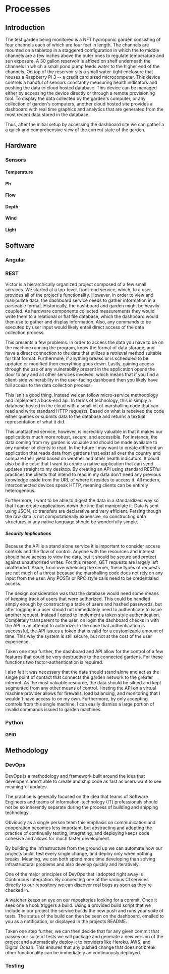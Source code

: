 # Processes

## Introduction

The test garden being monitored
is a NFT hydroponic garden consisting of four channels each of which are four feet in length.
The channels are mounted on a tabletop in a staggered configuration in which the to middle channels
are a few inches above the outer ones to regulate temperature and sun exposure. A 30 gallon reservoir
is affixed on shelf underneath the channels in which a small pond pump feeds water to the higher
end of the channels. On top of the reservoir sits a small water-tight enclosure that houses a
Raspberry Pi 3 -- a credit card sized microcomputer. This device controls a handful of sensors
constantly measuring health indicators and pushing the data to cloud hosted database. This device
can be managed either by accessing the device directly or through a remote provisioning tool.
To display the data collected by the garden's computer, or any collection of garden's computers, another
cloud hosted site provides a dashboard with real time graphics and analytics that are generated from the
most recent data stored in the database.

Thus, after the initial setup by accessing the dashboard site we can gather a a quick and
comprehensive view of the current state of the garden.

## Hardware

### Sensors

#### Temperature
####  Ph
####  Flow
####  Depth
####  Wind
####  Light

## Software

### Angular

### REST

Victor is a hierarchically organized project composed of a few small services.
We started at a top-level, front-end service, which, to a user, provides all of
the project's functionality. However, in order to view and manipulate data,
the dashboard service needs to gather information in a parseable format.
Historically, the dashboard and garden might be heavily coupled. As hardware
components collected measurements they would write them to a relational or flat
file database, which the dashboard would then use to gather and display information.
Also, any commands to be executed by user input would likely entail direct access
of the data collection process.

This presents a few problems. In order to access the data you have to be on the
machine running the program, know the format of data storage, and have a direct
connection to the data that utilizes a retrieval method suitable for that format.
Furthermore, if anything breaks or is scheduled to be updated or modified then everything goes down.
Lastly, gaining access through the use of any vulnerability present in the application
opens the door to any and all other services involved, which means that if you find
a client-side vulnerability in the user-facing dashboard then you likely have full
access to the data collection process.

This isn't a good thing. Instead we can follow micro-service methodology and implement
a back-end api. In terms of technology, this is simply a database hosted in the cloud
with a small bit of marshalling code that can read and write standard HTTP requests.
Based on what is received the code either queries or submits data to the database and
returns a textual representation of what it did.

This unattached service, however, is incredibly valuable in that it makes our applications
much more robust, secure, and accessible. For instance, the data coming from my garden is
valuable and should be made available to any number of clients to read. In the future I may
want to create different an application that reads data from gardens that exist all over the
country and compare their yield based on weather and other health indicators. It could also be
the case that I want to create a native application that can send updates straight to my
desktop. By creating an API using standard RESTful practices the clients that intend to read
in my data don't need any previous knowledge aside from the URL of where it resides to access
it. All modern, interconnected devices speak HTTP, meaning clients can be entirely heterogenous.

Furthermore, I want to be able to digest the data in a standardized way so that I can
create applications down the line that manipulate it. Data is sent using JSON, so transfers are
declarative and very efficient. Parsing though the raw data is not computationally expensive, so
constructing data structures in any native language should be wonderfully simple.

##### Security Implications

Because the API is a stand alone service it is important to consider access controls and the flow
of control. Anyone with the resources and interest should have access to view the data, but
it should be secure and protect against unauthorized writes. For this reason, GET requests
are largely left unattended. Aside, from overwhelming the server, these types of requests are not
much of a threat because the marshalling code does not rely on any input from the user. Any POSTs or
RPC style calls need to be credentialed access.

The design consideration was that the database would need some means of keeping track of users that
were authorized. This could be handled simply enough by constructing a table of users and hashed passwords,
but after logging in a user should not immediately need to authenticate to issue another request. Instead
I opted to implement a token style authentication. Completely transparent to the user, on login the dashboard
checks in with the API in an attempt to authorize. In the case that authentication is successful, the API issues
a token that is valid for a customizable amount of time. This way the system is still secure, but not at the cost
of the user experience.

Taken one step further, the dashboard and API allow for the control of a few features that could
be very destructive to the connected gardens. For these functions two factor-authentication is required.

I also felt it was necessary that the data should stand alone and act as the single point of contact that connects the garden network to the greater internet. As the most valuable resource, the data should be siloed and
kept segmented from any other means of control. Hosting the API on a virtual machine provider allows for firewalls,
load balancing, and monitoring that I wouldn't have access to on my own. Furthermore, by only accepting controls from
this single machine, I can easily dismiss a large portion of invalid commands issued to garden machines.

### Python
#### GPIO

## Methodology

### DevOps

DevOps is a methodology and framework built around the idea that developers aren't
able to create and ship code as fast as users want to see meaningful updates.

The practice is generally focused on the idea that teams of Software Engineers and teams
of information-technology (IT) professionals should not be so inherently separate during the process
of building and shipping technology.

Obviously as a single person team this emphasis on communication and cooperation becomes less
important, but abstracting and adopting the practice of continually testing, integrating, and deploying
keeps code cohesive and allows for much faster development.

By building the infrastructure from the ground up we can automate how our projects build,
test every single change, and deploy only when nothing breaks. Meaning, we can both spend
 more time developing than solving infrastructural problems and also develop quickly and iteratively.

One of the major principles of DevOps that I adopted right away is Continuous Integration.
By connecting one of the various CI services directly to our repository we can discover
real bugs as soon as they're checked in.

A watcher keeps an eye on our repositories looking for a commit. Once it sees one a hook
triggers a build. Using a provided build script that we include in our project the service
builds the new push and runs your suite of tests. The status of the build can then be
seen on the dashboard, emailed to you as a notification, or displayed in the projects
README.

Taken one step further, we can then decide that for any given commit that passes our
suite of tests we will package and generate a new version of the project and automatically
deploy it to providers like Heroku, AWS, and Digital Ocean. This ensures that any pushed
change that does not break other functionality can be immediately an continuously deployed.

### Testing
